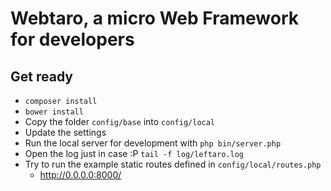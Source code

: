 Webtaro, a micro Web Framework for developers
=============================

Get ready
--------------

- `composer install`
- `bower install`
- Copy the folder `config/base` into `config/local`
- Update the settings
- Run the local server for development with `php bin/server.php`
- Open the log just in case :P `tail -f log/leftaro.log`
- Try to run the example static routes defined in `config/local/routes.php`
  - http://0.0.0.0:8000/


